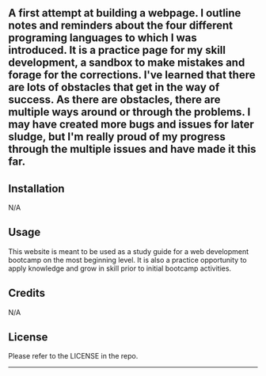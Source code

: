 # <Prework Study Guide Webpage>

## A first attempt at building a webpage.  I outline notes and reminders about the four different programing languages to which I was introduced. It is a practice page for my skill development, a sandbox to make mistakes and forage for the corrections. I've learned that there are lots of obstacles that get in the way of success.  As there are obstacles, there are multiple ways around or through the problems.  I may have created more bugs and issues for later sludge, but I'm really proud of my progress through the multiple issues and have made it this far.

## Installation

N/A

## Usage

This website is meant to be used as a study guide for a web development bootcamp on the most beginning level.  It is also a practice opportunity to apply knowledge and grow in skill prior to initial bootcamp activities.

## Credits

N/A

## License

Please refer to the LICENSE in the repo.

---

